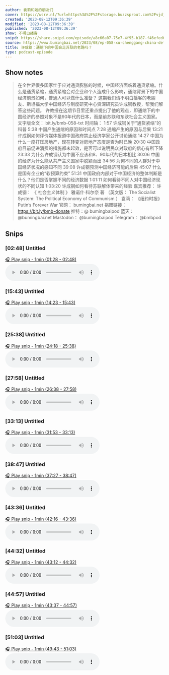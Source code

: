 ```yaml
---
author: 袁莉和她的朋友们
cover: https://wsrv.nl/?url=https%3A%2F%2Fstorage.buzzsprout.com%2Fvjdjwv6ksgb3vyo6dvabtlftmjhq%3F.jpg&w=200&h=200
created: '2023-08-12T09:36:39'
modified: '2023-08-12T09:36:39'
published: '2023-08-12T09:36:39'
show: 不明白播客
snipd: https://share.snipd.com/episode/a8c66a07-75e7-4f95-b187-f46efed6f2a1
source: https://www.bumingbai.net/2023/08/ep-058-xu-chenggang-china-deflation/
title: 许成钢：通缩下的中国会走苏联的老路吗？
type: podcast-episode
---
```



## Show notes
> 在全世界很多国家忙于应对通货膨胀的时候，中国经济面临着通货紧缩。什么是通货紧缩，通货紧缩会对企业和个人造成什么影响，通缩背景下的中国经济前景如何，普通人可以做什么准备？ 这期我们请不明白播客的老朋友、斯坦福大学中国经济与制度研究中心资深研究员​​许成钢教授，帮我们解答这些问题。 许教授在这期节目里还重点提出了他的观点，即通缩下的中国经济的参照对象不是90年代的日本，而是前苏联和东欧社会主义国家。  文字版全文： bit.ly/bmb-058-txt     时间轴： 1:57 许成钢关于“通货紧缩”的科普 5:38 中国产生通缩的原因和时间点 7:28 通缩产生的原因与后果 13:21 许成钢如何评价媒体报道中国政府禁止经济学家公开讨论通缩 14:27 中国为什么一度打压房地产，现在转变对房地产态度是否为时已晚 20:30 中国政府目前促进消费的措施都未起效，是否可以说明民众对政府的信心有所下降 23:33 为什么许成钢认为中国不应该和8、90年代的日本相比 30:06 中国的经济为什么能从共产主义国家中脱颖而出 34:56 为何不同的人群对于中国经济状况的感知不同 39:08 许成钢预测中国经济可能的后果 45:07 什么是国有企业的“软预算约束” 51:31 中国政府内部对于中国经济的整体判断是什么？他们是否掌握不同的经济数据 1:01:11 如何看待不同人对中国经济现状的不同认知 1:03:20 许成钢如何看待苏联解体带来的经验  嘉宾推荐： 许成钢： 《 社会主义体制 》 雅诺什·科尔奈 著 （英文版： The Socialist System: The Political Economy of Communism ）  袁莉： 《纽约时报》  Putin’s Forever War 
> 官网： bumingbai.net  捐赠链接： https://bit.ly/bmb-donate  推特：@ bumingbaipod  蓝天： @bumingbai.net  Mastodon： @bumingbaipod  Telegram： @bmbpod

## Snips
### [02:48] Untitled
[🎧 Play snip - 1min️ (01:28 - 02:48)](https://share.snipd.com/snip/b7a6226d-3b27-44d6-8b05-7b1ab4ccf49f)
<audio controls> <source src="https://www.buzzsprout.com/1982525/episodes/13392460-.mp3#t=01:28,02:48"> </audio>
### [15:43] Untitled
[🎧 Play snip - 1min️ (14:23 - 15:43)](https://share.snipd.com/snip/772a4c6e-b703-41da-8812-2993360c7900)
<audio controls> <source src="https://www.buzzsprout.com/1982525/episodes/13392460-.mp3#t=14:23,15:43"> </audio>
### [25:38] Untitled
[🎧 Play snip - 1min️ (24:18 - 25:38)](https://share.snipd.com/snip/b7cb65a0-64e4-4017-8545-4b87e05dd788)
<audio controls> <source src="https://www.buzzsprout.com/1982525/episodes/13392460-.mp3#t=24:18,25:38"> </audio>
### [27:58] Untitled
[🎧 Play snip - 1min️ (26:38 - 27:58)](https://share.snipd.com/snip/afbc0561-17db-4d5a-8efa-ec33e22219fa)
<audio controls> <source src="https://www.buzzsprout.com/1982525/episodes/13392460-.mp3#t=26:38,27:58"> </audio>
### [33:13] Untitled
[🎧 Play snip - 1min️ (31:53 - 33:13)](https://share.snipd.com/snip/470adc13-9320-4f80-ab85-c85de6e975e7)
<audio controls> <source src="https://www.buzzsprout.com/1982525/episodes/13392460-.mp3#t=31:53,33:13"> </audio>
### [38:47] Untitled
[🎧 Play snip - 1min️ (37:27 - 38:47)](https://share.snipd.com/snip/76a3268c-6117-42b9-b616-6aeaeb4259dd)
<audio controls> <source src="https://www.buzzsprout.com/1982525/episodes/13392460-.mp3#t=37:27,38:47"> </audio>
### [43:36] Untitled
[🎧 Play snip - 1min️ (42:16 - 43:36)](https://share.snipd.com/snip/ec7937cc-600c-4949-9ee3-3c01e604325c)
<audio controls> <source src="https://www.buzzsprout.com/1982525/episodes/13392460-.mp3#t=42:16,43:36"> </audio>
### [44:32] Untitled
[🎧 Play snip - 1min️ (43:12 - 44:32)](https://share.snipd.com/snip/8986a552-9120-469c-a304-f3f6c6cd539f)
<audio controls> <source src="https://www.buzzsprout.com/1982525/episodes/13392460-.mp3#t=43:12,44:32"> </audio>
### [44:57] Untitled
[🎧 Play snip - 1min️ (43:37 - 44:57)](https://share.snipd.com/snip/4a5c22e4-ccef-4422-8889-646f3b489bc7)
<audio controls> <source src="https://www.buzzsprout.com/1982525/episodes/13392460-.mp3#t=43:37,44:57"> </audio>
### [51:03] Untitled
[🎧 Play snip - 1min️ (49:43 - 51:03)](https://share.snipd.com/snip/cf968b71-ad77-4e51-ad68-5f99be2cbef6)
<audio controls> <source src="https://www.buzzsprout.com/1982525/episodes/13392460-.mp3#t=49:43,51:03"> </audio>
